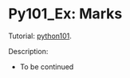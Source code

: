 # Py101_Ex: Marks

Tutorial: [python101](https://python101.readthedocs.io/pl/latest/podstawy/przyklady/przyklad05.html).

Description:
* To be continued